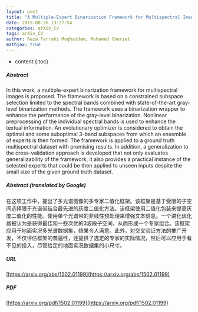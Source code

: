 ```yaml
---
layout: post
title: "A Multiple-Expert Binarization Framework for Multispectral Images"
date: 2015-08-26 13:27:54
categories: arXiv_CV
tags: arXiv_CV
author: Reza Farrahi Moghaddam, Mohamed Cheriet
mathjax: true
---
```


* content
{:toc}

##### Abstract
In this work, a multiple-expert binarization framework for multispectral images is proposed. The framework is based on a constrained subspace selection limited to the spectral bands combined with state-of-the-art gray-level binarization methods. The framework uses a binarization wrapper to enhance the performance of the gray-level binarization. Nonlinear preprocessing of the individual spectral bands is used to enhance the textual information. An evolutionary optimizer is considered to obtain the optimal and some suboptimal 3-band subspaces from which an ensemble of experts is then formed. The framework is applied to a ground truth multispectral dataset with promising results. In addition, a generalization to the cross-validation approach is developed that not only evaluates generalizability of the framework, it also provides a practical instance of the selected experts that could be then applied to unseen inputs despite the small size of the given ground truth dataset.

##### Abstract (translated by Google)
在这项工作中，提出了多光谱图像的多专家二值化框架。该框架是基于受限的子空间选择限于光谱带结合最先进的灰度二值化方法。该框架使用二值化包装来提高灰度二值化的性能。使用单个光谱带的非线性预处理来增强文本信息。一个进化优化器被认为是获得最佳和一些次优的3波段子空间，从而形成一个专家组合。该框架应用于地面实况多光谱数据集，结果令人满意。此外，对交叉验证方法的推广开发，不仅评估框架的普遍性，还提供了选定的专家的实际情况，然后可以应用于看不见的投入，尽管给定的地面实况数据集的小尺寸。

##### URL
[https://arxiv.org/abs/1502.01199](https://arxiv.org/abs/1502.01199)

##### PDF
[https://arxiv.org/pdf/1502.01199](https://arxiv.org/pdf/1502.01199)

